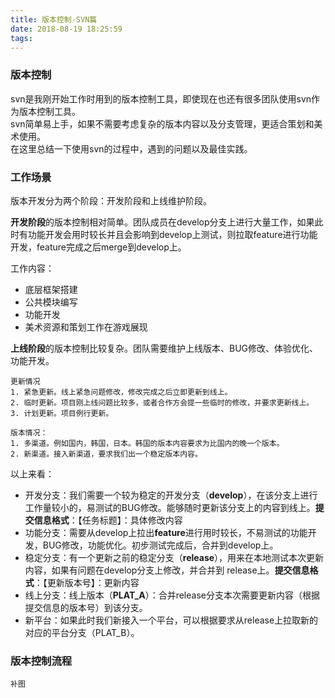 ```yaml
---
title: 版本控制-SVN篇
date: 2018-08-19 18:25:59
tags:
---
```


### 版本控制

svn是我刚开始工作时用到的版本控制工具，即使现在也还有很多团队使用svn作为版本控制工具。  
svn简单易上手，如果不需要考虑复杂的版本内容以及分支管理，更适合策划和美术使用。  
在这里总结一下使用svn的过程中，遇到的问题以及最佳实践。  

### 工作场景
版本开发分为两个阶段：开发阶段和上线维护阶段。  

**开发阶段**的版本控制相对简单。团队成员在develop分支上进行大量工作，如果此时有功能开发会用时较长并且会影响到develop上测试，则拉取feature进行功能开发，feature完成之后merge到develop上。  

工作内容：  
- 底层框架搭建
- 公共模块编写
- 功能开发
- 美术资源和策划工作在游戏展现


**上线阶段**的版本控制比较复杂。团队需要维护上线版本、BUG修改、体验优化、功能开发。

    更新情况
    1. 紧急更新。线上紧急问题修改，修改完成之后立即更新到线上。
    2. 临时更新。项目刚上线问题比较多，或者合作方会提一些临时的修改，并要求更新线上。
    3. 计划更新。项目例行更新。

    版本情况：
    1. 多渠道。例如国内，韩国，日本。韩国的版本内容要求为比国内的晚一个版本。
    2. 新渠道。接入新渠道，要求我们出一个稳定版本内容。

以上来看：  
- 开发分支：我们需要一个较为稳定的开发分支（**develop**），在该分支上进行工作量较小的，易测试的BUG修改。能够随时更新该分支上的内容到线上。**提交信息格式**：【任务标题】：具体修改内容  
- 功能分支：需要从develop上拉出**feature**进行用时较长，不易测试的功能开发，BUG修改，功能优化。初步测试完成后，合并到develop上。  
- 稳定分支：有一个更新之前的稳定分支（**release**），用来在本地测试本次更新内容，如果有问题在develop分支上修改，并合并到 release上。**提交信息格式**：【更新版本号】：更新内容  
- 线上分支：线上版本（**PLAT_A**）：合并release分支本次需要更新内容（根据提交信息的版本号）到该分支。  
- 新平台：如果此时我们新接入一个平台，可以根据要求从release上拉取新的对应的平台分支（PLAT_B）。

### 版本控制流程
    补图

